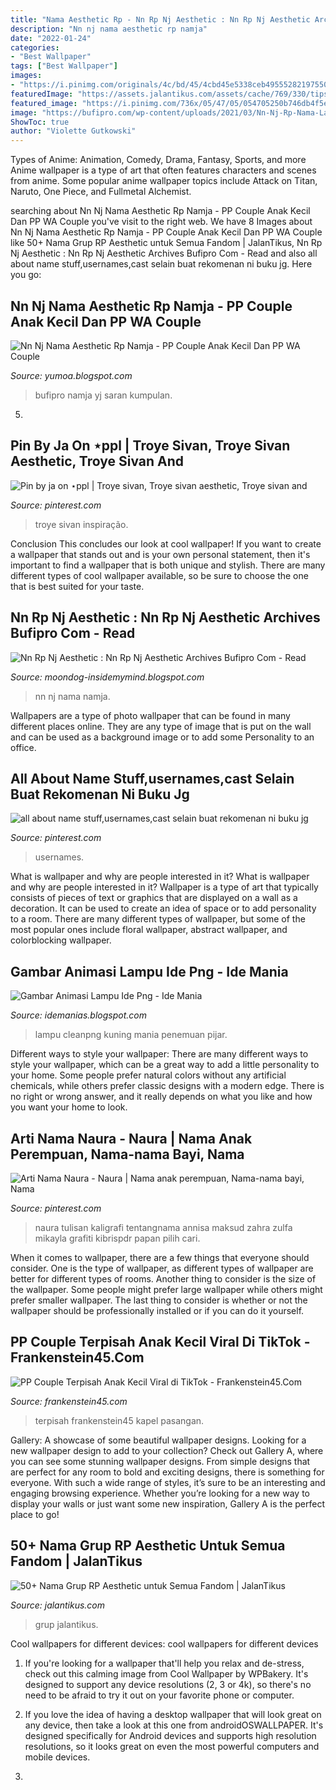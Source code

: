 ```yaml
---
title: "Nama Aesthetic Rp - Nn Rp Nj Aesthetic : Nn Rp Nj Aesthetic Archives Bufipro Com"
description: "Nn nj nama aesthetic rp namja"
date: "2022-01-24"
categories:
- "Best Wallpaper"
tags: ["Best Wallpaper"]
images:
- "https://i.pinimg.com/originals/4c/bd/45/4cbd45e5338ceb4955528219755053de.jpg"
featuredImage: "https://assets.jalantikus.com/assets/cache/769/330/tips/2021/03/31/nama-grup-rp-aesthetic-untuk-semua-fandom-banner-0ddf8.jpg"
featured_image: "https://i.pinimg.com/736x/05/47/05/054705250b746db4f5ecddf09009b17f.jpg"
image: "https://bufipro.com/wp-content/uploads/2021/03/Nn-Nj-Rp-Nama-Laki-Laki-Aesthetic.jpg"
ShowToc: true
author: "Violette Gutkowski"
---
```



Types of Anime: Animation, Comedy, Drama, Fantasy, Sports, and more
Anime wallpaper is a type of art that often features characters and scenes from anime. Some popular anime wallpaper topics include Attack on Titan, Naruto, One Piece, and Fullmetal Alchemist.

	

		
searching about Nn Nj Nama Aesthetic Rp Namja - PP Couple Anak Kecil Dan PP WA Couple you've visit to the right web. We have 8 Images about Nn Nj Nama Aesthetic Rp Namja - PP Couple Anak Kecil Dan PP WA Couple like 50+ Nama Grup RP Aesthetic untuk Semua Fandom | JalanTikus, Nn Rp Nj Aesthetic : Nn Rp Nj Aesthetic Archives Bufipro Com - Read and also all about name stuff,usernames,cast selain buat rekomenan ni buku jg. Here you go:
		
    
## Nn Nj Nama Aesthetic Rp Namja - PP Couple Anak Kecil Dan PP WA Couple

<img loading=lazy src="https://bufipro.com/wp-content/uploads/2021/03/Nn-Nj-Rp-Nama-Laki-Laki-Aesthetic.jpg" onerror="this.onerror=null;this.src='https://tse1.mm.bing.net/th?id=OIP.s6GlSN4OCeMnVfKluGf9ZwHaEK&amp;pid=15.1';" alt="Nn Nj Nama Aesthetic Rp Namja - PP Couple Anak Kecil Dan PP WA Couple">

_Source: yumoa.blogspot.com_

>bufipro namja yj saran kumpulan. 

	

5.

    
## Pin By Ja On ⋆ppl | Troye Sivan, Troye Sivan Aesthetic, Troye Sivan And

<img loading=lazy src="https://i.pinimg.com/736x/05/47/05/054705250b746db4f5ecddf09009b17f.jpg" onerror="this.onerror=null;this.src='https://tse3.mm.bing.net/th?id=OIP.ZAY4KtE5_CjgZredooPlrgHaNJ&amp;pid=15.1';" alt="Pin by ja on ⋆ppl | Troye sivan, Troye sivan aesthetic, Troye sivan and">

_Source: pinterest.com_

>troye sivan inspiração. 

	

Conclusion
This concludes our look at cool wallpaper! If you want to create a wallpaper that stands out and is your own personal statement, then it's important to find a wallpaper that is both unique and stylish. There are many different types of cool wallpaper available, so be sure to choose the one that is best suited for your taste.

    
## Nn Rp Nj Aesthetic : Nn Rp Nj Aesthetic Archives Bufipro Com - Read

<img loading=lazy src="https://i.pinimg.com/originals/0d/c8/87/0dc8875d0f173b5b1fb4ad28e6646d55.jpg" onerror="this.onerror=null;this.src='https://tse3.mm.bing.net/th?id=OIP.xgg1tg6Ri8-0lJaXTo_QrgHaHW&amp;pid=15.1';" alt="Nn Rp Nj Aesthetic : Nn Rp Nj Aesthetic Archives Bufipro Com - Read">

_Source: moondog-insidemymind.blogspot.com_

>nn nj nama namja. 

	



Wallpapers are a type of photo wallpaper that can be found in many different places online. They are any type of image that is put on the wall and can be used as a background image or to add some Personality to an office.

    
## All About Name Stuff,usernames,cast Selain Buat Rekomenan Ni Buku Jg

<img loading=lazy src="https://i.pinimg.com/originals/4c/bd/45/4cbd45e5338ceb4955528219755053de.jpg" onerror="this.onerror=null;this.src='https://tse2.mm.bing.net/th?id=OIP.YE4BQy5Fnxahh5h4hLgA9AHaJQ&amp;pid=15.1';" alt="all about name stuff,usernames,cast selain buat rekomenan ni buku jg">

_Source: pinterest.com_

>usernames. 

	

What is wallpaper and why are people interested in it?
What is wallpaper and why are people interested in it?
Wallpaper is a type of art that typically consists of pieces of text or graphics that are displayed on a wall as a decoration. It can be used to create an idea of space or to add personality to a room. There are many different types of wallpaper, but some of the most popular ones include floral wallpaper, abstract wallpaper, and colorblocking wallpaper.

    
## Gambar Animasi Lampu Ide Png - Ide Mania

<img loading=lazy src="https://img1.pngdownload.id/20180224/abq/kisspng-incandescent-light-bulb-electric-light-clip-art-yellow-light-bulb-cartoon-characters-5a913d92240be0.3451190015194679221477.jpg" onerror="this.onerror=null;this.src='https://tse4.mm.bing.net/th?id=OIP.k4LL0X3b3Ev7dg0_umiJhQAAAA&amp;pid=15.1';" alt="Gambar Animasi Lampu Ide Png - Ide Mania">

_Source: idemanias.blogspot.com_

>lampu cleanpng kuning mania penemuan pijar. 

	

Different ways to style your wallpaper:
There are many different ways to style your wallpaper, which can be a great way to add a little personality to your home. Some people prefer natural colors without any artificial chemicals, while others prefer classic designs with a modern edge. There is no right or wrong answer, and it really depends on what you like and how you want your home to look.

    
## Arti Nama Naura - Naura | Nama Anak Perempuan, Nama-nama Bayi, Nama

<img loading=lazy src="https://i.pinimg.com/originals/b4/ca/f2/b4caf22d1d621dc2dcdf607c6d94c8fb.jpg" onerror="this.onerror=null;this.src='https://tse2.mm.bing.net/th?id=OIP.r78-eo_nPGVBnDokFhkOfgHaEK&amp;pid=15.1';" alt="Arti Nama Naura - Naura | Nama anak perempuan, Nama-nama bayi, Nama">

_Source: pinterest.com_

>naura tulisan kaligrafi tentangnama annisa maksud zahra zulfa mikayla grafiti kibrispdr papan pilih cari. 

	

When it comes to wallpaper, there are a few things that everyone should consider. One is the type of wallpaper, as different types of wallpaper are better for different types of rooms. Another thing to consider is the size of the wallpaper. Some people might prefer large wallpaper while others might prefer smaller wallpaper. The last thing to consider is whether or not the wallpaper should be professionally installed or if you can do it yourself.

    
## PP Couple Terpisah Anak Kecil Viral Di TikTok - Frankenstein45.Com

<img loading=lazy src="https://frankenstein45.com/wp-content/uploads/2021/04/pp-couple-anak-kecil-tiktok-768x432.jpg" onerror="this.onerror=null;this.src='https://tse3.mm.bing.net/th?id=OIP.-8P_bNuIsQP3HtNfrFOSNwHaEK&amp;pid=15.1';" alt="PP Couple Terpisah Anak Kecil Viral di TikTok - Frankenstein45.Com">

_Source: frankenstein45.com_

>terpisah frankenstein45 kapel pasangan. 

	

Gallery: A showcase of some beautiful wallpaper designs.
Looking for a new wallpaper design to add to your collection? Check out Gallery A, where you can see some stunning wallpaper designs. From simple designs that are perfect for any room to bold and exciting designs, there is something for everyone. With such a wide range of styles, it’s sure to be an interesting and engaging browsing experience. Whether you’re looking for a new way to display your walls or just want some new inspiration, Gallery A is the perfect place to go!





	
	
    
## 50+ Nama Grup RP Aesthetic Untuk Semua Fandom | JalanTikus

<img loading=lazy src="https://assets.jalantikus.com/assets/cache/769/330/tips/2021/03/31/nama-grup-rp-aesthetic-untuk-semua-fandom-banner-0ddf8.jpg" onerror="this.onerror=null;this.src='https://tse2.mm.bing.net/th?id=OIP.dNLWSBXU5IOPA41cZq_81wHaDL&amp;pid=15.1';" alt="50+ Nama Grup RP Aesthetic untuk Semua Fandom | JalanTikus">

_Source: jalantikus.com_

>grup jalantikus. 

	

Cool wallpapers for different devices:
cool wallpapers for different devices 

1. If you're looking for a wallpaper that'll help you relax and de-stress, check out this calming image from Cool Wallpaper by WPBakery. It's designed to support any device resolutions (2, 3 or 4k), so there's no need to be afraid to try it out on your favorite phone or computer.

2. If you love the idea of having a desktop wallpaper that will look great on any device, then take a look at this one from androidOSWALLPAPER. It's designed specifically for Android devices and supports high resolution resolutions, so it looks great on even the most powerful computers and mobile devices.

3.

